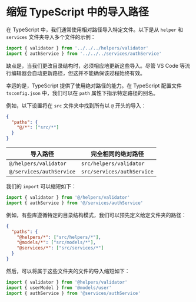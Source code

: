 # 缩短 TypeScript 中的导入路径

在 TypeScript 中，我们通常使用相对路径导入特定文件。以下是从 `helper` 和 `services` 文件夹导入多个文件的示例：

```js
import { validator } from '../../../helpers/validator'
import { authService } from '../../../services/authService'
```

缺点是，当我们更改目录结构时，必须相应地更新这些导入。尽管 VS Code 等流行编辑器会自动更新路径，但这并不能确保该过程始终有效。

幸运的是，TypeScript 提供了使用绝对路径的能力。在 TypeScript 配置文件 `tsconfig.json` 中，我们可以在 `path` 属性下指示特定路径的别名。

例如，以下设置将在 `src` 文件夹中找到所有以 `@` 开头的导入：

```json
{
  "paths": {
    "@/*": ["src/*"]
  }
}
```

| 导入路径                 | 完全相同的绝对路径         |
| ------------------------ | -------------------------- |
| `@/helpers/validator`    | `src/helpers/validator`    |
| `@/services/authService` | `src/services/authService` |

我们的 `import` 可以缩短如下：

```js
import { validator } from '@/helpers/validator'
import { authService } from '@/services/authService'
```

例如，有些库遵循特定的目录结构模式，我们可以预先定义给定文件夹的路径：

```json
{
  "paths": {
    "@helpers/*": ["src/helpers/*"],
    "@models/*": ["src/models/*"],
    "@services/*": ["src/services/*"]
  }
}
```

然后，可以将属于这些文件夹的文件的导入缩短如下：

```js
import { validator } from '@helpers/validator'
import { userModel } from '@models/user'
import { authService } from '@services/authService'
```
